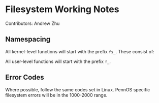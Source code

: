 # Filesystem Working Notes

Contributors: Andrew Zhu <!-- add yourself here -->

## Namespacing

All kernel-level functions will start with the prefix `fs_`. These consist of:

All user-level functions will start with the prefix `f_`.

## Error Codes

Where possible, follow the same codes set in Linux.
PennOS specific filesystem errors will be in the 1000-2000 range.
